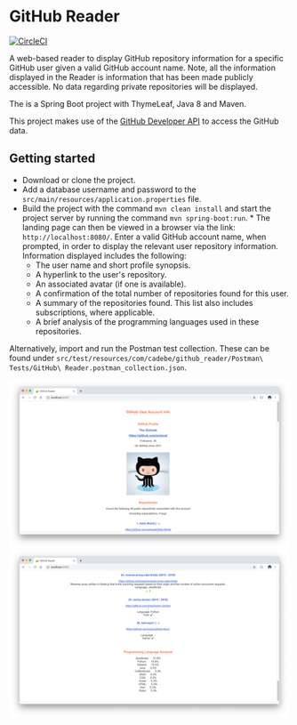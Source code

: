 # GitHub Reader
[![CircleCI](https://circleci.com/gh/Carla-de-Beer/github-reader.svg?style=svg)](https://circleci.com/gh/Carla-de-Beer/github-reader)

A web-based reader to display GitHub repository information for a specific GitHub user given a valid GitHub account name. Note, all the information displayed in the Reader is information that has been made publicly accessible. No data regarding private repositories will be displayed.

The is a Spring Boot project with ThymeLeaf, Java 8 and Maven.

This project makes use of the [GitHub Developer API](https://developer.github.com/v3/) to access the GitHub data.

## Getting started

* Download or clone the project. 
* Add a database username and password to the `src/main/resources/application.properties` file. 
* Build the project with the command `mvn clean install` and start the project server by running the command `mvn spring-boot:run`. * The landing page can then be viewed in a browser via the link: `http://localhost:8080/`. Enter a valid GitHub account name, when prompted, in order to display the relevant user repository information. Information displayed includes the following:
	* The user name and short profile synopsis.
	* A hyperlink to the user's repository.
	* An associated avatar (if one is available).
	* A confirmation of the total number of repositories found for this user.
	* A summary of the repositories found. This list also includes subscriptions, where applicable.
	* A brief analysis of the programming languages used in these repositories.

Alternatively, import and run the Postman test collection. These can be found under `src/test/resources/com/cadebe/github_reader/Postman\ Tests/GitHub\ Reader.postman_collection.json`.

<p align="center">
  <img src="images/screenShot-01.png"/>
  <img src="images/screenShot-02.png"/>
</p>

